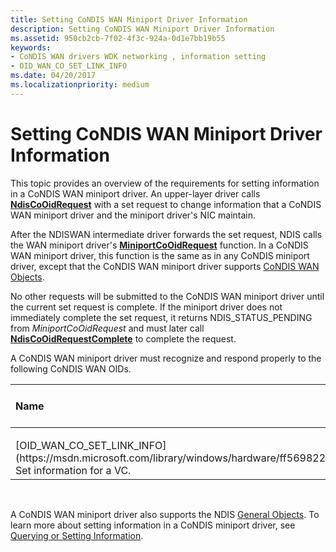 ```yaml
---
title: Setting CoNDIS WAN Miniport Driver Information
description: Setting CoNDIS WAN Miniport Driver Information
ms.assetid: 950cb2cb-7f02-4f3c-924a-0d1e7bb19b55
keywords:
- CoNDIS WAN drivers WDK networking , information setting
- OID_WAN_CO_SET_LINK_INFO
ms.date: 04/20/2017
ms.localizationpriority: medium
---
```


# Setting CoNDIS WAN Miniport Driver Information





This topic provides an overview of the requirements for setting information in a CoNDIS WAN miniport driver. An upper-layer driver calls [**NdisCoOidRequest**](https://msdn.microsoft.com/library/windows/hardware/ff561711) with a set request to change information that a CoNDIS WAN miniport driver and the miniport driver's NIC maintain.

After the NDISWAN intermediate driver forwards the set request, NDIS calls the WAN miniport driver's [**MiniportCoOidRequest**](https://msdn.microsoft.com/library/windows/hardware/ff559362) function. In a CoNDIS WAN miniport driver, this function is the same as in any CoNDIS miniport driver, except that the CoNDIS WAN miniport driver supports [CoNDIS WAN Objects](https://msdn.microsoft.com/library/windows/hardware/ff545146).

No other requests will be submitted to the CoNDIS WAN miniport driver until the current set request is complete. If the miniport driver does not immediately complete the set request, it returns NDIS\_STATUS\_PENDING from *MiniportCoOidRequest* and must later call [**NdisCoOidRequestComplete**](https://msdn.microsoft.com/library/windows/hardware/ff561716) to complete the request.

A CoNDIS WAN miniport driver must recognize and respond properly to the following CoNDIS WAN OIDs.

<table>
<colgroup>
<col width="50%" />
<col width="50%" />
</colgroup>
<thead>
<tr class="header">
<th align="left">Name</th>
<th align="left">Optional or Required</th>
</tr>
</thead>
<tbody>
<tr class="odd">
<td align="left"><p></p>
[OID_WAN_CO_SET_LINK_INFO](https://msdn.microsoft.com/library/windows/hardware/ff569822)
Set information for a VC.</td>
<td align="left"><p>Required</p></td>
</tr>
</tbody>
</table>

 

A CoNDIS WAN miniport driver also supports the NDIS [General Objects](https://msdn.microsoft.com/library/windows/hardware/ff546510). To learn more about setting information in a CoNDIS miniport driver, see [Querying or Setting Information](querying-or-setting-information.md).

 

 





